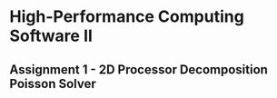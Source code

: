 # High-Performance Computing Software II <!-- omit from toc -->

## Assignment 1 - 2D Processor Decomposition Poisson Solver <!-- omit from toc -->
